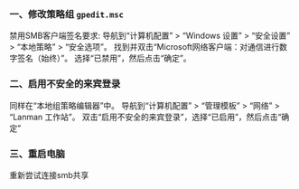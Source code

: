 ### 一、修改策略组  `gpedit.msc`
禁用SMB客户端签名要求:
导航到“计算机配置” > “Windows 设置” > “安全设置” > “本地策略” > “安全选项”。
找到并双击“Microsoft网络客户端：对通信进行数字签名（始终）”。
选择“已禁用”，然后点击“确定”。

### 二、启用不安全的来宾登录
同样在“本地组策略编辑器”中。
导航到“计算机配置” > “管理模板” > “网络” > “Lanman 工作站”。
双击“启用不安全的来宾登录”，选择“已启用”，然后点击“确定”

### 三、重启电脑
重新尝试连接smb共享